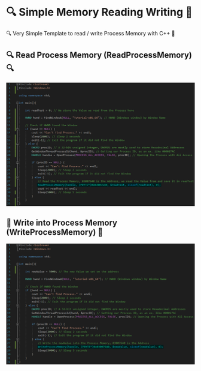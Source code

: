 # 🔍 Simple Memory Reading Writing 🔧
🔍 Very Simple Template to read / write Process Memory with C++ 🔧

## 🔍 Read Process Memory (ReadProcessMemory) 🔍

![Read Process Memory Very Simple Template with C++](Images/ReadProcessMemory.png)

## 🔧 Write into Process Memory (WriteProcessMemory) 🔧

![Write Process Memory Very Simple Template with C++](Images/WriteProcessMemory.png)
